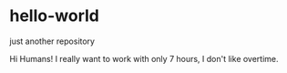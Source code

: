 # hello-world
just another repository

Hi Humans!
I really want to work with only 7 hours, I don't like overtime.

